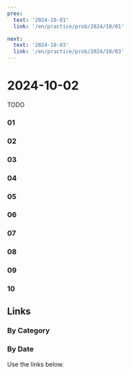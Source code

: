 ```yaml
---
prev:
  text: '2024-10-01'
  link: '/en/practice/prob/2024/10/01'

next:
  text: '2024-10-03'
  link: '/en/practice/prob/2024/10/03'
---
```


# 2024-10-02

TODO

### 01

### 02

### 03

### 04

### 05

### 06

### 07

### 08

### 09

### 10

## Links

[<Badge type="tip" text="Check Solution"/>](/en/learning/prob/2024/10/02)

### By Category

[<Badge type="tip" text="<--"/>](/en/practice/prob/2024/09/29)
[<Badge type="tip" text="Calendar"/>](/en/practice/calendar/2024/10)
[<Badge type="info" text="-->"/>](/en/practice/prob/2024/10/02#links)

### By Date

Use the links below.